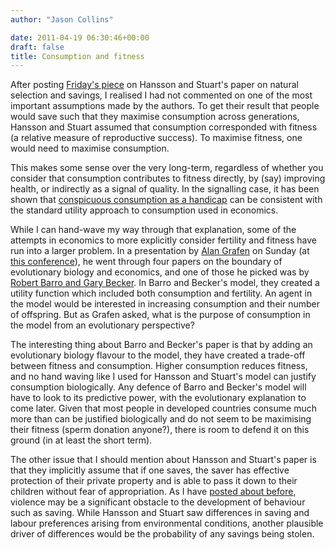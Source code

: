```yaml
---
author: "Jason Collins"

date: 2011-04-19 06:30:46+00:00
draft: false
title: Consumption and fitness
---
```


After posting [Friday's piece](https://www.jasoncollins.blog/natural-selection-and-savings/) on Hansson and Stuart's paper on natural selection and savings, I realised I had not commented on one of the most important assumptions made by the authors. To get their result that people would save such that they maximise consumption across generations, Hansson and Stuart assumed that consumption corresponded with fitness (a relative measure of reproductive success). To maximise fitness, one would need to maximise consumption.

This makes some sense over the very long-term, regardless of whether you consider that consumption contributes to fitness directly, by (say) improving health, or indirectly as a signal of quality. In the signalling case, it has been shown that [conspicuous consumption as a handicap](https://www.jasoncollins.blog/conspicuous-consumption-as-a-handicap/) can be consistent with the standard utility approach to consumption used in economics.

While I can hand-wave my way through that explanation, some of the attempts in economics to more explicitly consider fertility and fitness have run into a larger problem. In a presentation by [Alan Grafen](http://users.ox.ac.uk/~grafen/) on Sunday (at [this conference](https://www.jasoncollins.blog/social-decision-making-bridging-economics-and-biology/)), he went through four papers on the boundary of evolutionary biology and economics, and one of those he picked was by [Robert Barro and Gary Becker](http://www.jstor.org/stable/1912563). In Barro and Becker's model, they created a utility function which included both consumption and fertility. An agent in the model would be interested in increasing consumption and their number of offspring. But as Grafen asked, what is the purpose of consumption in the model from an evolutionary perspective?

The interesting thing about Barro and Becker's paper is that by adding an evolutionary biology flavour to the model, they have created a trade-off between fitness and consumption. Higher consumption reduces fitness, and no hand waving like I used for Hansson and Stuart's model can justify consumption biologically. Any defence of Barro and Becker's model will have to look to its predictive power, with the evolutionary explanation to come later. Given that most people in developed countries consume much more than can be justified biologically and do not seem to be maximising their fitness (sperm donation anyone?), there is room to defend it on this ground (in at least the short term).

The other issue that I should mention about Hansson and Stuart's paper is that they implicitly assume that if one saves, the saver has effective protection of their private property and is able to pass it down to their children without fear of appropriation. As I have [posted about before](https://www.jasoncollins.blog/clark-on-violence/), violence may be a significant obstacle to the development of behaviour such as saving. While Hansson and Stuart saw differences in saving and labour preferences arising from environmental conditions, another plausible driver of differences would be the probability of any savings being stolen.
